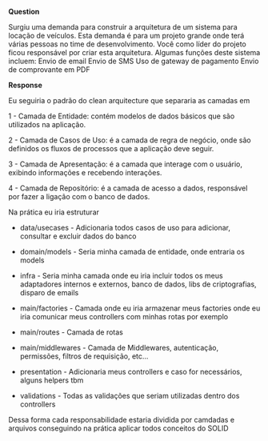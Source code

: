 **Question**

Surgiu uma demanda para construir a arquitetura de um sistema para locação de veículos. Esta demanda é para um projeto grande onde terá várias pessoas no time de desenvolvimento. Você como líder do projeto ficou responsável por criar esta arquitetura.
Algumas funções deste sistema incluem:
Envio de email
Envio de SMS
Uso de gateway de pagamento
Envio de comprovante em PDF


**Response**


Eu seguiria o padrão do clean arquitecture que separaria as camadas em

1 - Camada de Entidade: contém modelos de dados básicos que são utilizados na aplicação.

2 - Camada de Casos de Uso: é a camada de regra de negócio, onde são definidos os fluxos de processos que a aplicação deve seguir.

3 - Camada de Apresentação: é a camada que interage com o usuário, exibindo informações e recebendo interações.

4 - Camada de Repositório: é a camada de acesso a dados, responsável por fazer a ligação com o banco de dados.


Na prática eu iria estruturar

* data/usecases - Adicionaria todos casos de uso para adicionar, consultar e excluir dados do banco

* domain/models - Seria minha camada de entidade, onde entraria os models

* infra - Seria minha camada onde eu iria incluir todos os meus adaptadores internos e externos, banco de dados, libs de criptografias, disparo de emails

* main/factories - Camada onde eu iria armazenar meus factories onde eu iria comunicar meus controllers com minhas rotas por exemplo

* main/routes - Camada de rotas

* main/middlewares - Camada de Middlewares, autenticação, permissões, filtros de requisição, etc...

* presentation - Adicionaria meus controllers e caso for necessários, alguns helpers tbm

* validations - Todas as validações que seriam utilizadas dentro dos controllers


Dessa forma cada responsabilidade estaria dividida por camdadas e arquivos conseguindo na prática aplicar todos conceitos do SOLID